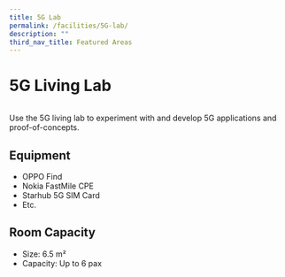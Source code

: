 ```yaml
---
title: 5G Lab
permalink: /facilities/5G-lab/
description: ""
third_nav_title: Featured Areas
---
```

# 5G Living Lab
![]()

Use the 5G living lab to experiment with and develop 5G applications and proof-of-concepts.

## Equipment
* OPPO Find
* Nokia FastMile CPE
* Starhub 5G SIM Card
* Etc.

## Room Capacity
* Size: 6.5 m²
* Capacity: Up to 6 pax